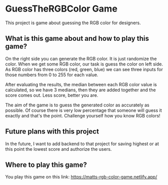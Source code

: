 # GuessTheRGBColor Game

This project is game about guessing the RGB color for designers.

## What is this game about and how to play this game?

On the right side you can generate the RGB color. It is just randomize the color. When we get some RGB color, our task is guess the color on left side.
As RGB color has three colors (red, green, blue) we can see three inputs for those numbers from 0 to 255 for each value.

After evaluating the results, the median between each RGB color value is calculated, so we have 3 medians, then they are added together and the score comes out.
Less score, better you are.

The aim of the game is to guess the generated color as accurately as possible. Of course there is very low percentage that someone will guess it exactly and that's the point.
Challenge yourself how you know RGB colors!

## Future plans with this project

In the future, I want to add backend to that project for saving highest or at this point the lowest score and authorize the users.

## Where to play this game?

You play this game on this link: https://matts-rgb-color-game.netlify.app/
